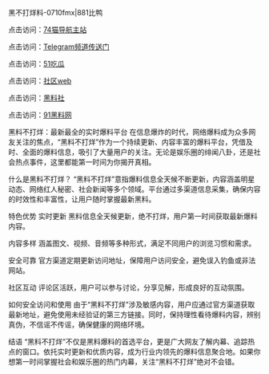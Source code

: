 黑不打烊料-0710fmx|881比鸭

点击访问：<a href="https://74mao.com/">74猫导航主站</a>

点击访问：<a href="https://74mao.com/">Telegram频道传送门</a>

点击访问：<a href="https://heiliaox6jgh3.pages.dev">51吃瓜</a>

点击访问：<a href="https://heiliaokof3cy.pages.dev">社区web</a>

点击访问：<a href="https://heiliaotlyq53.pages.dev">黑料社</a>

点击访问：<a href="https://heiliao3gvg9x.pages.dev">91黑料网</a>


黑料不打烊：最新最全的实时爆料平台
在信息爆炸的时代，网络爆料成为众多网友关注的焦点，“黑料不打烊”作为一个持续更新、内容丰富的爆料平台，凭借及时、全面的爆料信息，吸引了大量用户的关注。无论是娱乐圈的绯闻八卦，还是社会热点事件，这里都能第一时间为你揭开真相。

什么是黑料不打烊？
“黑料不打烊”意指爆料信息全天候不断更新，内容涵盖明星动态、网络红人秘密、社会新闻等多个领域。平台通过多渠道信息采集，确保内容的时效性和丰富性，让用户随时掌握最新黑料。

特色优势
实时更新
黑料信息全天候更新，绝不打烊，用户第一时间获取最新爆料内容。

内容多样
涵盖图文、视频、音频等多种形式，满足不同用户的浏览习惯和需求。

安全可靠
官方渠道定期更新访问地址，保障用户访问安全，避免误入钓鱼或非法网站。

社区互动
评论区活跃，用户可以参与讨论，分享见解，形成良好的互动氛围。

如何安全访问和使用
由于“黑料不打烊”涉及敏感内容，用户应通过官方渠道获取最新地址，避免使用未经验证的第三方链接。同时，保持理性看待爆料内容，辨别真伪，不信谣不传谣，确保健康的网络环境。

结语
“黑料不打烊”不仅是黑料爆料的首选平台，更是广大网友了解内幕、追踪热点的窗口。依托实时更新和优质内容，成为行业内领先的爆料信息聚合地。如果你想第一时间掌握社会和娱乐圈的热门内幕，关注“黑料不打烊”绝对不会错。


<span style="display:none;">[Canonical link](https://github.com/BETA0710/BETA0710-12)</span>
